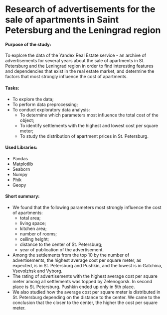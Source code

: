 # Research of advertisements for the sale of apartments in Saint Petersburg and the Leningrad region

#### Purpose of the study:

To explore the data of the Yandex Real Estate service - an archive of advertisements for several years about the sale of apartments in St. Petersburg and the Leningrad region in order to find interesting features and dependencies that exist in the real estate market, and determine the factors that most strongly influence the cost of apartments.

#### Tasks:
- To explore the data;
- To perform data preprocessing;
- To conduct exploratory data analysis:
  - To determine which parameters most influence the total cost of the object;
  - To identify settlements with the highest and lowest cost per square meter;
  - To study the distribution of apartment prices in St. Petersburg.

#### Used Libraries:
- Pandas
- Matplotlib
- Seaborn
- Numpy
- Phik
- Geopy

#### Short summary:
- We found that the following parameters most strongly influence the cost of apartments:
  - total area;
  - living space;
  - kitchen area;
  - number of rooms;
  - ceiling height;
  - distance to the center of St. Petersburg;
  - year of publication of the advertisement.
- Among the settlements from the top 10 by the number of advertisements, the highest average cost per square meter, as expected, is in St. Petersburg and Pushkin, and the lowest is in Gatchina, Vsevolzhsk and Vyborg.
- The rating of advertisements with the highest average cost per square meter among all settlements was topped by Zelenogorsk. In second place is St. Petersburg. Pushkin ended up only in 5th place.
- We also studied how the average cost per square meter is distributed in St. Petersburg depending on the distance to the center. We came to the conclusion that the closer to the center, the higher the cost per square meter.
